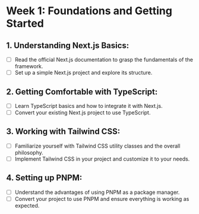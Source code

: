 # Week 1: Foundations and Getting Started
## 1. Understanding Next.js Basics:
- [ ] Read the official Next.js documentation to grasp the fundamentals of the framework.
- [ ] Set up a simple Next.js project and explore its structure.
## 2. Getting Comfortable with TypeScript:
- [ ] Learn TypeScript basics and how to integrate it with Next.js.
- [ ] Convert your existing Next.js project to use TypeScript.
## 3. Working with Tailwind CSS:
- [ ] Familiarize yourself with Tailwind CSS utility classes and the overall philosophy.
- [ ] Implement Tailwind CSS in your project and customize it to your needs.
## 4. Setting up PNPM:
- [ ] Understand the advantages of using PNPM as a package manager.
- [ ] Convert your project to use PNPM and ensure everything is working as expected.